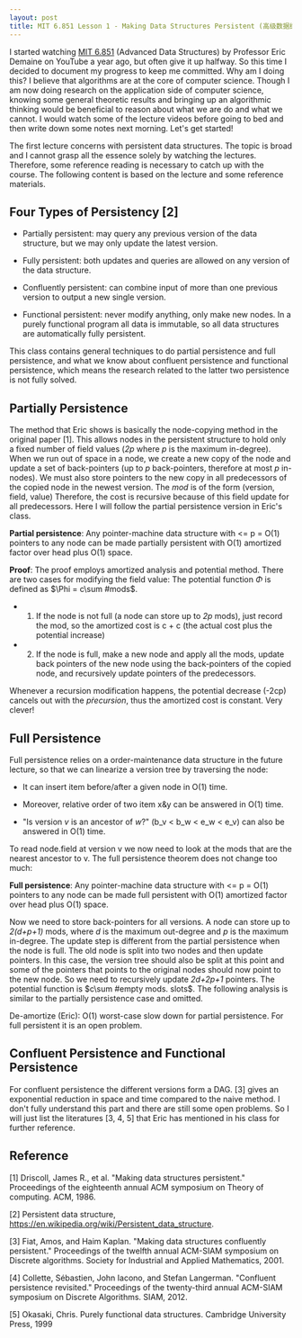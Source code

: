 ```yaml
---
layout: post
title: MIT 6.851 Lesson 1 - Making Data Structures Persistent (高级数据结构 L1 - 持久化数据结构)
---
```

I started watching [MIT 6.851](https://www.youtube.com/playlist?list=PLUl4u3cNGP61hsJNdULdudlRL493b-XZf) (Advanced Data Structures) by Professor Eric Demaine on YouTube a year ago, but often give it up halfway. So this time I decided to document my progress to keep me committed. 
Why am I doing this? I believe that algorithms are at the core of computer science. 
Though I am now doing research on the application side of computer science, 
knowing some general theoretic results and bringing up an algorithmic thinking would be beneficial to reason about what we are do and what we cannot.
I would watch some of the lecture videos before going to bed and then write down some notes next morning. Let's get started!

The first lecture concerns with persistent data structures. The topic is broad and I cannot grasp all the essence solely by watching the lectures. 
Therefore, some reference reading is necessary to catch up with the course. The following content is based on the lecture and some reference materials.

## Four Types of Persistency [2]  

* Partially persistent: may query any previous version of the data structure, but we may only update the latest version.  

* Fully persistent: both updates and queries are allowed on any version of the data structure.

* Confluently persistent: can combine input of more than one previous version to output a new single version.

* Functional persistent: never modify anything, only make new nodes. In a purely functional program all data is immutable, so all data structures are automatically fully persistent.

This class contains general techniques to do partial persistence and full persistence, and what we know about confluent persistence and functional persistence, which means 
the research related to the latter two persistence is not fully solved.

## Partially Persistence  

The method that Eric shows is basically the node-copying method in the original paper [1]. 
This allows nodes in the persistent structure to hold only a fixed number of field values (*2p* where *p* is the maximum in-degree). 
When we run out of space in a node, we create a new copy of the node and update a set of back-pointers (up to *p* back-pointers, therefore at most *p* in-nodes).
We must also store pointers to the new copy in all predecessors of the copied node in the newest version. The *mod* is of the form (version, field, value)
Therefore, the cost is recursive because of this field update for all predecessors. Here I will follow the partial persistence version in Eric's class.

**Partial persistence**: Any pointer-machine data structure with <= p = O(1) pointers to any node can be made partially persistent with O(1) amortized factor over head 
plus O(1) space.

**Proof**: The proof employs amortized analysis and potential method. There are two cases for modifying the field value: 
The potential function $\Phi$ is defined as $\Phi = c\sum #mods$. 

* 1) If the node is not full (a node can store up to *2p* mods), just record the mod, so the amortized cost is c + c (the actual cost plus the potential increase)

* 2) If the node is full, make a new node and apply all the mods, update back pointers of the new node using the back-pointers of the copied node, and recursively 
update pointers of the predecessors. 

Whenever a recursion modification happens, the potential decrease (-2cp) cancels out with the $p \dot recursion$, thus the amortized cost is constant. Very clever!

## Full Persistence
Full persistence relies on a order-maintenance data structure in the future lecture, so that we can linearize a version tree by traversing the node:

* It can insert item before/after a given node in O(1) time.  

* Moreover, relative order of two item x&y can be answered in O(1) time.  

* "Is version *v* is an ancestor of *w*?" (b_v < b_w < e_w < e_v) can also be answered in O(1) time.  

To read node.field at version v we now need to look at the mods that are the nearest ancestor to v. The full persistence theorem does not change too much: 

**Full persistence**: Any pointer-machine data structure with <= p = O(1) pointers to any node can be made full persistent with O(1) amortized factor over head 
plus O(1) space.

Now we need to store back-pointers for all versions. A node can store up to *2(d+p+1)* mods, where *d* is the maximum out-degree and *p* is the maximum in-degree.
The update step is different from the partial persistence when the node is full. The old node is split into two nodes and then update pointers. 
In this case, the version tree should also be split at this point and some of the pointers that points to the original nodes should now point to the new node. 
So we need to recursively update *2d+2p+1* pointers. The potential function is $c\sum #empty mods. slots$. 
The following analysis is similar to the partially persistence case and omitted.  

De-amortize (Eric): O(1) worst-case slow down for partial persistence. For full persistent it is an open problem.

## Confluent Persistence and Functional Persistence
For confluent persistence the different versions form a DAG. [3] gives an exponential reduction in space and time compared to the naive method. 
I don't fully understand this part and there are still some open problems. 
So I will just list the literatures [3, 4, 5] that Eric has mentioned in his class for further reference.

## Reference

[1] Driscoll, James R., et al. "Making data structures persistent." Proceedings of the eighteenth annual ACM symposium on Theory of computing. ACM, 1986.  

[2] Persistent data structure, https://en.wikipedia.org/wiki/Persistent_data_structure.

[3] Fiat, Amos, and Haim Kaplan. "Making data structures confluently persistent." Proceedings of the twelfth annual ACM-SIAM symposium on Discrete algorithms. Society for Industrial and Applied Mathematics, 2001.

[4] Collette, Sébastien, John Iacono, and Stefan Langerman. "Confluent persistence revisited." Proceedings of the twenty-third annual ACM-SIAM symposium on Discrete Algorithms. SIAM, 2012.

[5] Okasaki, Chris. Purely functional data structures. Cambridge University Press, 1999
